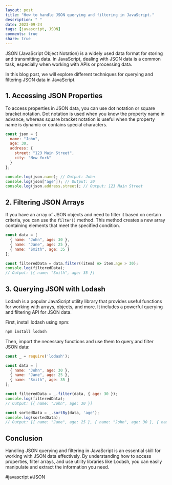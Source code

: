 ```yaml
---
layout: post
title: "How to handle JSON querying and filtering in JavaScript."
description: " "
date: 2023-09-24
tags: [javascript, JSON]
comments: true
share: true
---
```


JSON (JavaScript Object Notation) is a widely used data format for storing and transmitting data. In JavaScript, dealing with JSON data is a common task, especially when working with APIs or processing data.

In this blog post, we will explore different techniques for querying and filtering JSON data in JavaScript.

## 1. Accessing JSON Properties

To access properties in JSON data, you can use dot notation or square bracket notation. Dot notation is used when you know the property name in advance, whereas square bracket notation is useful when the property name is dynamic or contains special characters.

```javascript
const json = {
  name: "John",
  age: 30,
  address: {
    street: "123 Main Street",
    city: "New York"
  }
};

console.log(json.name); // Output: John
console.log(json["age"]); // Output: 30
console.log(json.address.street); // Output: 123 Main Street
```

## 2. Filtering JSON Arrays

If you have an array of JSON objects and need to filter it based on certain criteria, you can use the `filter()` method. This method creates a new array containing elements that meet the specified condition.

```javascript
const data = [
  { name: "John", age: 30 },
  { name: "Jane", age: 25 },
  { name: "Smith", age: 35 }
];

const filteredData = data.filter((item) => item.age > 30);
console.log(filteredData);
// Output: [{ name: "Smith", age: 35 }]
```

## 3. Querying JSON with Lodash

Lodash is a popular JavaScript utility library that provides useful functions for working with arrays, objects, and more. It includes a powerful querying and filtering API for JSON data.

First, install lodash using npm:

```bash
npm install lodash
```

Then, import the necessary functions and use them to query and filter JSON data:

```javascript
const _ = require('lodash');

const data = [
  { name: "John", age: 30 },
  { name: "Jane", age: 25 },
  { name: "Smith", age: 35 }
];

const filteredData = _.filter(data, { age: 30 });
console.log(filteredData);
// Output: [{ name: "John", age: 30 }]

const sortedData = _.sortBy(data, 'age');
console.log(sortedData);
// Output: [{ name: "Jane", age: 25 }, { name: "John", age: 30 }, { name: "Smith", age: 35 }]
```

## Conclusion

Handling JSON querying and filtering in JavaScript is an essential skill for working with JSON data effectively. By understanding how to access properties, filter arrays, and use utility libraries like Lodash, you can easily manipulate and extract the information you need.

#javascript #JSON